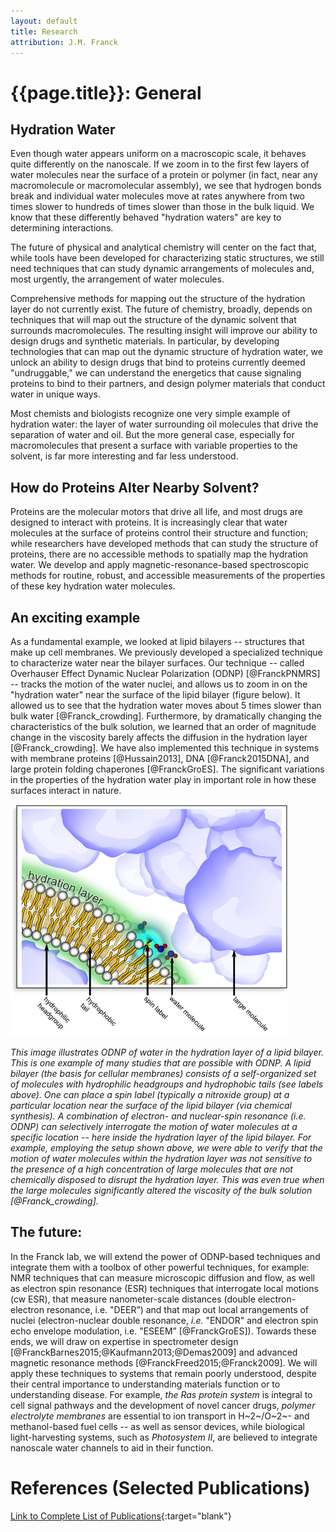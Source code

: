 ```yaml
---
layout: default
title: Research
attribution: J.M. Franck
---
```

# {{page.title}}: General

## Hydration Water

Even though water appears uniform
    on a macroscopic scale,
    it behaves quite differently
    on the nanoscale.
If we zoom in to the first few layers of water
    molecules near the surface of a protein or polymer
    (in fact, near any macromolecule or macromolecular assembly),
    we see that
    hydrogen bonds break
    and
    individual water molecules move
    at rates
    anywhere from two times
    slower to hundreds of times slower than those in the bulk
    liquid.
We know that these differently behaved "hydration waters" are
    key to determining interactions.

The future of physical and analytical chemistry
    will center on the fact that,
    while tools have been developed for
    characterizing static structures,
    we still need techniques that can study
    dynamic arrangements of molecules
    and, most urgently,
    the arrangement
    of water molecules.

Comprehensive methods for mapping out
    the structure of the hydration layer do not
    currently exist.
The future of chemistry, broadly, depends on
    techniques that will map out the structure
    of the dynamic solvent that surrounds
    macromolecules.
The resulting insight will improve our ability
    to design drugs and synthetic materials.
In particular,
    by developing technologies that can map out the
    dynamic structure of hydration water,
    we unlock an ability to design drugs that bind to
    proteins currently deemed "undruggable,"
    we can understand the energetics that cause
    signaling proteins to bind to their partners,
    and design polymer materials that conduct water in
    unique ways.

Most chemists and biologists recognize one very
    simple example of hydration water:
the layer of water surrounding oil molecules
    that drive the separation of water and oil.
    But the more general case,
    especially for macromolecules that present a
    surface with variable properties to the solvent,
    is far more interesting and far less understood.

## How do Proteins Alter Nearby Solvent?

Proteins are the molecular motors
    that drive all life,
    and most drugs are designed to interact with
    proteins.
It is increasingly clear that water molecules
    at the surface of proteins control their
    structure and function;
    while researchers have developed methods that
    can study the structure of proteins,
    there are no accessible methods to spatially
    map the hydration water.
We develop and apply magnetic-resonance-based
    spectroscopic methods for routine, robust,
    and accessible measurements of the properties
    of these key hydration water molecules.

## An exciting example

As a fundamental example,
    we looked at lipid bilayers
    -- structures that make up cell membranes.
We previously developed a specialized technique to
    characterize water near the bilayer surfaces.
Our technique
    -- called Overhauser Effect Dynamic Nuclear
    Polarization (ODNP) [@FranckPNMRS] --
    tracks the motion of the water nuclei,
    and allows us to zoom in on the
    "hydration water" near the surface of the lipid bilayer
    (figure below).
It allowed us to
    see that the hydration water moves about 5
    times slower than bulk water [@Franck_crowding].
Furthermore, by dramatically
    changing the characteristics of the bulk
    solution,
    we learned that
    an order of magnitude change in the viscosity
    barely affects the diffusion in the hydration
    layer [@Franck_crowding].
We have also implemented this technique
    in systems with membrane proteins [@Hussain2013],
    DNA [@Franck2015DNA],
    and large protein folding chaperones [@FranckGroES].
The significant variations in the properties of the
    hydration water play in important role in how these surfaces
    interact in nature.

![Hydration layer](for_website_160809.png)

*This image illustrates ODNP of water in the hydration layer of a
    lipid bilayer.
This is one example of many studies that are possible with ODNP.
A lipid bilayer (the basis for cellular membranes) consists of a
    self-organized set of molecules with hydrophilic headgroups
    and hydrophobic tails (see labels above).
One can place a spin label (typically a nitroxide group)
    at a particular location near the surface of the lipid
    bilayer (via chemical synthesis).
A combination of electron- and nuclear-spin resonance
    (i.e. ODNP)
    can selectively interrogate the motion of water molecules
    at a specific location --
    here inside the hydration layer of
    the lipid bilayer.
For example, employing the setup shown above,
    we were able to verify that the motion of water molecules
    within the hydration layer was not sensitive to the presence
    of a high concentration of large molecules
    that are not chemically disposed to disrupt the hydration layer.
This was even true when the large molecules significantly altered the
    viscosity of the bulk solution [@Franck_crowding].*

## The future:
In the Franck lab,
    we will extend the power
    of ODNP-based techniques and integrate them with a toolbox of
    other powerful techniques, for example:
    NMR techniques that can measure
    microscopic diffusion and flow,
    as well as electron spin resonance (ESR) techniques that interrogate local
    motions (cw ESR),
    that measure nanometer-scale distances (double
    electron-electron resonance, i.e. "DEER”)
    and that map out local arrangements of nuclei
    (electron-nuclear double resonance, *i.e.* "ENDOR" and electron spin echo
    envelope modulation, i.e. "ESEEM” [@FranckGroES]).
Towards these ends,
    we will draw on expertise in spectrometer design
    [@FranckBarnes2015;@Kaufmann2013;@Demas2009]
    and advanced magnetic resonance methods
    [@FranckFreed2015;@Franck2009].
We will apply these techniques to 
    systems that remain poorly understood,
    despite their central importance
    to understanding
    materials function or to understanding disease.
For example, *the Ras protein system* is integral to cell signal
    pathways and the development of novel cancer drugs,
    *polymer electrolyte membranes* are essential to ion transport
    in H~2~/O~2~- and methanol-based fuel cells
    -- as well as sensor devices,
    while biological light-harvesting systems, such as
    *Photosystem II*,
    are believed to integrate nanoscale water channels to aid in
    their function.

# References (Selected Publications)

[Link to Complete List of Publications](https://scholar.google.com/citations?user=TdqiwiIAAAAJ&hl=en&oi=ao){:target="blank"}
